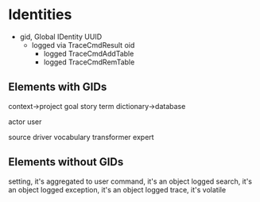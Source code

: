 # Identities

* gid, Global IDentity UUID
  * logged via TraceCmdResult oid 
      * logged TraceCmdAddTable 
      * logged TraceCmdRemTable
  
## Elements with GIDs

context->project
goal
story
term
dictionary->database

actor
user

source
driver
vocabulary
transformer
expert


## Elements without GIDs

setting, it's aggregated to user
command, it's an object logged
search, it's an object logged
exception, it's an object logged
trace, it's volatile